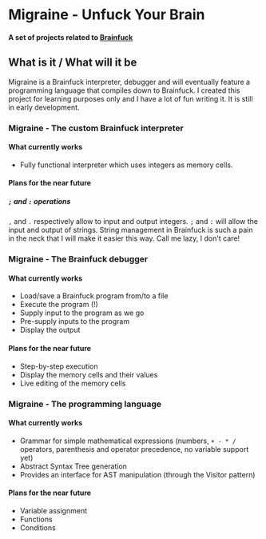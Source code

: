 # Migraine - Unfuck Your Brain

#### A set of projects related to [Brainfuck][1]

## What is it / What will it be

Migraine is a Brainfuck interpreter, debugger and will eventually feature a 
programming language that compiles down to Brainfuck. I created this project for 
learning purposes only and I have a lot of fun writing it. It is still in early development.

### Migraine - The custom Brainfuck interpreter

#### What currently works

- Fully functional interpreter which uses integers as memory cells.

#### Plans for the near future

##### `;` and `:` operations

`,` and `.` respectively allow to input and output integers. `;` and `:` will allow the input and output of strings.
String management in Brainfuck is such a pain in the neck that I will make it easier this way. Call me lazy, I don't care!

### Migraine - The Brainfuck debugger

#### What currently works

- Load/save a Brainfuck program from/to a file
- Execute the program (!)
- Supply input to the program as we go
- Pre-supply inputs to the program
- Display the output

#### Plans for the near future

- Step-by-step execution
- Display the memory cells and their values
- Live editing of the memory cells

### Migraine - The programming language

#### What currently works

- Grammar for simple mathematical expressions (numbers, `+ - * /` operators, parenthesis and operator precedence, no variable support yet)
- Abstract Syntax Tree generation
- Provides an interface for AST manipulation (through the Visitor pattern)

#### Plans for the near future

- Variable assignment
- Functions
- Conditions

[1]: http://en.wikipedia.org/wiki/Brainfuck